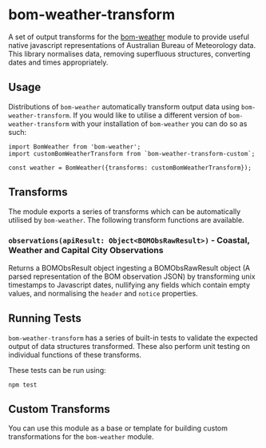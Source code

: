 # bom-weather-transform

A set of output transforms for the [bom-weather](https://github.com/tjdavey/bom-weather) module to provide useful native javascript representations of Australian Bureau of Meteorology data. This library normalises data, removing superfluous structures, converting dates and times appropriately.

## Usage

Distributions of `bom-weather` automatically transform output data using `bom-weather-transform`. If you would like to utilise a different version of `bom-weather-transform` with your installation of `bom-weather` you can do so as such:

```
import BomWeather from 'bom-weather';
import customBomWeatherTransform from `bom-weather-transform-custom`;

const weather = BomWeather({transforms: customBomWeatherTransform});
```

## Transforms

The module exports a series of transforms which can be automatically utilised by `bom-weather`. The following transform functions are available.

### `observations(apiResult: Object<BOMObsRawResult>)` - Coastal, Weather and Capital City Observations

Returns a BOMObsResult object ingesting a BOMObsRawResult object (A parsed representation of the BOM observation JSON) by transforming unix timestamps to Javascript dates, nullifying any fields which contain empty values, and normalising the `header` and `notice` properties.

## Running Tests

`bom-weather-transform` has a series of built-in tests to validate the expected output of data structures transformed. These also perform unit testing on individual functions of these transforms.

These tests can be run using:
```
npm test
```

## Custom Transforms

You can use this module as a base or template for building custom transformations for the `bom-weather` module.

